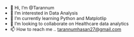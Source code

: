 - 👋 Hi, I’m @Tarannum 
- 👀 I’m interested in Data Analysis 
- 🌱 I’m currently learning Python and Matplotlip
- 💞️ I’m looking to collaborate on Healthcare data analytics
- 📫 How to reach me .. tarannumhasan27@gmail.com


